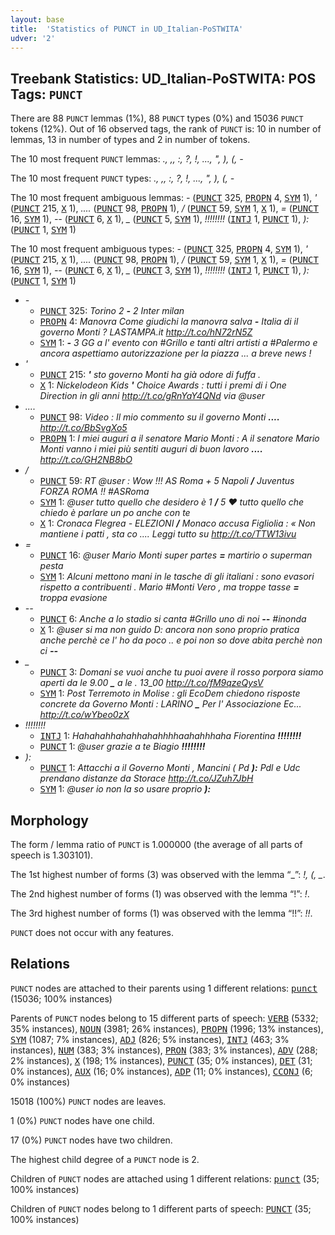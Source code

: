 ```yaml
---
layout: base
title:  'Statistics of PUNCT in UD_Italian-PoSTWITA'
udver: '2'
---
```


## Treebank Statistics: UD_Italian-PoSTWITA: POS Tags: `PUNCT`

There are 88 `PUNCT` lemmas (1%), 88 `PUNCT` types (0%) and 15036 `PUNCT` tokens (12%).
Out of 16 observed tags, the rank of `PUNCT` is: 10 in number of lemmas, 13 in number of types and 2 in number of tokens.

The 10 most frequent `PUNCT` lemmas: <em>., ,, :, ?, !, ..., ", ), (, -</em>

The 10 most frequent `PUNCT` types:  <em>., ,, :, ?, !, ..., ", ), (, -</em>

The 10 most frequent ambiguous lemmas: <em>-</em> (<tt><a href="it_postwita-pos-PUNCT.html">PUNCT</a></tt> 325, <tt><a href="it_postwita-pos-PROPN.html">PROPN</a></tt> 4, <tt><a href="it_postwita-pos-SYM.html">SYM</a></tt> 1), <em>'</em> (<tt><a href="it_postwita-pos-PUNCT.html">PUNCT</a></tt> 215, <tt><a href="it_postwita-pos-X.html">X</a></tt> 1), <em>....</em> (<tt><a href="it_postwita-pos-PUNCT.html">PUNCT</a></tt> 98, <tt><a href="it_postwita-pos-PROPN.html">PROPN</a></tt> 1), <em>/</em> (<tt><a href="it_postwita-pos-PUNCT.html">PUNCT</a></tt> 59, <tt><a href="it_postwita-pos-SYM.html">SYM</a></tt> 1, <tt><a href="it_postwita-pos-X.html">X</a></tt> 1), <em>=</em> (<tt><a href="it_postwita-pos-PUNCT.html">PUNCT</a></tt> 16, <tt><a href="it_postwita-pos-SYM.html">SYM</a></tt> 1), <em>--</em> (<tt><a href="it_postwita-pos-PUNCT.html">PUNCT</a></tt> 6, <tt><a href="it_postwita-pos-X.html">X</a></tt> 1), <em>_</em> (<tt><a href="it_postwita-pos-PUNCT.html">PUNCT</a></tt> 5, <tt><a href="it_postwita-pos-SYM.html">SYM</a></tt> 1), <em>!!!!!!!!</em> (<tt><a href="it_postwita-pos-INTJ.html">INTJ</a></tt> 1, <tt><a href="it_postwita-pos-PUNCT.html">PUNCT</a></tt> 1), <em>):</em> (<tt><a href="it_postwita-pos-PUNCT.html">PUNCT</a></tt> 1, <tt><a href="it_postwita-pos-SYM.html">SYM</a></tt> 1)

The 10 most frequent ambiguous types:  <em>-</em> (<tt><a href="it_postwita-pos-PUNCT.html">PUNCT</a></tt> 325, <tt><a href="it_postwita-pos-PROPN.html">PROPN</a></tt> 4, <tt><a href="it_postwita-pos-SYM.html">SYM</a></tt> 1), <em>'</em> (<tt><a href="it_postwita-pos-PUNCT.html">PUNCT</a></tt> 215, <tt><a href="it_postwita-pos-X.html">X</a></tt> 1), <em>....</em> (<tt><a href="it_postwita-pos-PUNCT.html">PUNCT</a></tt> 98, <tt><a href="it_postwita-pos-PROPN.html">PROPN</a></tt> 1), <em>/</em> (<tt><a href="it_postwita-pos-PUNCT.html">PUNCT</a></tt> 59, <tt><a href="it_postwita-pos-SYM.html">SYM</a></tt> 1, <tt><a href="it_postwita-pos-X.html">X</a></tt> 1), <em>=</em> (<tt><a href="it_postwita-pos-PUNCT.html">PUNCT</a></tt> 16, <tt><a href="it_postwita-pos-SYM.html">SYM</a></tt> 1), <em>--</em> (<tt><a href="it_postwita-pos-PUNCT.html">PUNCT</a></tt> 6, <tt><a href="it_postwita-pos-X.html">X</a></tt> 1), <em>_</em> (<tt><a href="it_postwita-pos-PUNCT.html">PUNCT</a></tt> 3, <tt><a href="it_postwita-pos-SYM.html">SYM</a></tt> 1), <em>!!!!!!!!</em> (<tt><a href="it_postwita-pos-INTJ.html">INTJ</a></tt> 1, <tt><a href="it_postwita-pos-PUNCT.html">PUNCT</a></tt> 1), <em>):</em> (<tt><a href="it_postwita-pos-PUNCT.html">PUNCT</a></tt> 1, <tt><a href="it_postwita-pos-SYM.html">SYM</a></tt> 1)


* <em>-</em>
  * <tt><a href="it_postwita-pos-PUNCT.html">PUNCT</a></tt> 325: <em>Torino 2 <b>-</b> 2 Inter milan</em>
  * <tt><a href="it_postwita-pos-PROPN.html">PROPN</a></tt> 4: <em>Manovra Come giudichi la manovra salva <b>-</b> Italia di il governo Monti ? LASTAMPA.it http://t.co/hN72rN5Z</em>
  * <tt><a href="it_postwita-pos-SYM.html">SYM</a></tt> 1: <em><b>-</b> 3 GG a l' evento con #Grillo e tanti altri artisti a #Palermo e ancora aspettiamo autorizzazione per la piazza ... a breve news !</em>
* <em>'</em>
  * <tt><a href="it_postwita-pos-PUNCT.html">PUNCT</a></tt> 215: <em><b>'</b> sto governo Monti ha già odore di fuffa .</em>
  * <tt><a href="it_postwita-pos-X.html">X</a></tt> 1: <em>Nickelodeon Kids <b>'</b> Choice Awards : tutti i premi di i One Direction in gli anni http://t.co/gRnYaY4QNd via @user</em>
* <em>....</em>
  * <tt><a href="it_postwita-pos-PUNCT.html">PUNCT</a></tt> 98: <em>Video : Il mio commento su il governo Monti <b>....</b> http://t.co/BbSvgXo5</em>
  * <tt><a href="it_postwita-pos-PROPN.html">PROPN</a></tt> 1: <em>I miei auguri a il senatore Mario Monti : A il senatore Mario Monti vanno i miei più sentiti auguri di buon lavoro <b>....</b> http://t.co/GH2NB8bO</em>
* <em>/</em>
  * <tt><a href="it_postwita-pos-PUNCT.html">PUNCT</a></tt> 59: <em>RT @user : Wow !!! AS Roma + 5 Napoli <b>/</b> Juventus FORZA ROMA !! #ASRoma</em>
  * <tt><a href="it_postwita-pos-SYM.html">SYM</a></tt> 1: <em>@user tutto quello che desidero è 1 <b>/</b> 5 ❤️ tutto quello che chiedo è parlare un po anche con te</em>
  * <tt><a href="it_postwita-pos-X.html">X</a></tt> 1: <em>Cronaca Flegrea - ELEZIONI <b>/</b> Monaco accusa Figliolia : « Non mantiene i patti , sta co .... Leggi tutto su http://t.co/TTW13ivu</em>
* <em>=</em>
  * <tt><a href="it_postwita-pos-PUNCT.html">PUNCT</a></tt> 16: <em>@user Mario Monti super partes <b>=</b> martirio o superman pesta</em>
  * <tt><a href="it_postwita-pos-SYM.html">SYM</a></tt> 1: <em>Alcuni mettono mani in le tasche di gli italiani : sono evasori rispetto a contribuenti . Mario #Monti Vero , ma troppe tasse <b>=</b> troppa evasione</em>
* <em>--</em>
  * <tt><a href="it_postwita-pos-PUNCT.html">PUNCT</a></tt> 6: <em>Anche a lo stadio si canta #Grillo uno di noi <b>--</b> #inonda</em>
  * <tt><a href="it_postwita-pos-X.html">X</a></tt> 1: <em>@user si ma non guido D: ancora non sono proprio pratica anche perchè ce l' ho da poco .. e poi non so dove abita perchè non ci <b>--</b></em>
* <em>_</em>
  * <tt><a href="it_postwita-pos-PUNCT.html">PUNCT</a></tt> 3: <em>Domani se vuoi anche tu puoi avere il rosso porpora siamo aperti da le 9.00 <b>_</b> a le . 13_00 http://t.co/fM9qzeQysV</em>
  * <tt><a href="it_postwita-pos-SYM.html">SYM</a></tt> 1: <em>Post Terremoto in Molise : gli EcoDem chiedono risposte concrete da Governo Monti : LARINO <b>_</b> Per l' Associazione Ec... http://t.co/wYbeo0zX</em>
* <em>!!!!!!!!</em>
  * <tt><a href="it_postwita-pos-INTJ.html">INTJ</a></tt> 1: <em>Hahahahhahahhahahhhhaahahhhaha Fiorentina <b>!!!!!!!!</b></em>
  * <tt><a href="it_postwita-pos-PUNCT.html">PUNCT</a></tt> 1: <em>@user grazie a te Biagio <b>!!!!!!!!</b></em>
* <em>):</em>
  * <tt><a href="it_postwita-pos-PUNCT.html">PUNCT</a></tt> 1: <em>Attacchi a il Governo Monti , Mancini ( Pd <b>):</b> Pdl e Udc prendano distanze da Storace http://t.co/JZuh7JbH</em>
  * <tt><a href="it_postwita-pos-SYM.html">SYM</a></tt> 1: <em>@user io non la so usare proprio <b>):</b></em>

## Morphology

The form / lemma ratio of `PUNCT` is 1.000000 (the average of all parts of speech is 1.303101).

The 1st highest number of forms (3) was observed with the lemma “_”: <em>!, (, _</em>.

The 2nd highest number of forms (1) was observed with the lemma “!”: <em>!</em>.

The 3rd highest number of forms (1) was observed with the lemma “!!”: <em>!!</em>.

`PUNCT` does not occur with any features.


## Relations

`PUNCT` nodes are attached to their parents using 1 different relations: <tt><a href="it_postwita-dep-punct.html">punct</a></tt> (15036; 100% instances)

Parents of `PUNCT` nodes belong to 15 different parts of speech: <tt><a href="it_postwita-pos-VERB.html">VERB</a></tt> (5332; 35% instances), <tt><a href="it_postwita-pos-NOUN.html">NOUN</a></tt> (3981; 26% instances), <tt><a href="it_postwita-pos-PROPN.html">PROPN</a></tt> (1996; 13% instances), <tt><a href="it_postwita-pos-SYM.html">SYM</a></tt> (1087; 7% instances), <tt><a href="it_postwita-pos-ADJ.html">ADJ</a></tt> (826; 5% instances), <tt><a href="it_postwita-pos-INTJ.html">INTJ</a></tt> (463; 3% instances), <tt><a href="it_postwita-pos-NUM.html">NUM</a></tt> (383; 3% instances), <tt><a href="it_postwita-pos-PRON.html">PRON</a></tt> (383; 3% instances), <tt><a href="it_postwita-pos-ADV.html">ADV</a></tt> (288; 2% instances), <tt><a href="it_postwita-pos-X.html">X</a></tt> (198; 1% instances), <tt><a href="it_postwita-pos-PUNCT.html">PUNCT</a></tt> (35; 0% instances), <tt><a href="it_postwita-pos-DET.html">DET</a></tt> (31; 0% instances), <tt><a href="it_postwita-pos-AUX.html">AUX</a></tt> (16; 0% instances), <tt><a href="it_postwita-pos-ADP.html">ADP</a></tt> (11; 0% instances), <tt><a href="it_postwita-pos-CCONJ.html">CCONJ</a></tt> (6; 0% instances)

15018 (100%) `PUNCT` nodes are leaves.

1 (0%) `PUNCT` nodes have one child.

17 (0%) `PUNCT` nodes have two children.

The highest child degree of a `PUNCT` node is 2.

Children of `PUNCT` nodes are attached using 1 different relations: <tt><a href="it_postwita-dep-punct.html">punct</a></tt> (35; 100% instances)

Children of `PUNCT` nodes belong to 1 different parts of speech: <tt><a href="it_postwita-pos-PUNCT.html">PUNCT</a></tt> (35; 100% instances)

